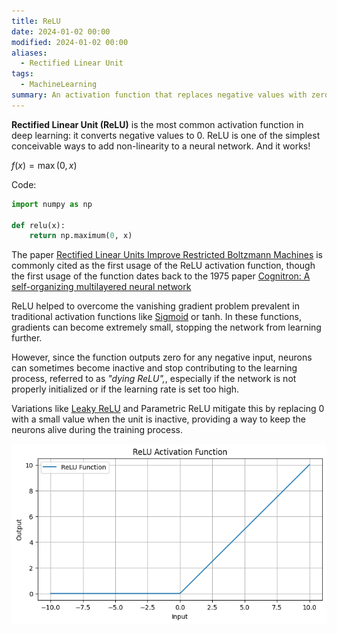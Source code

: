 ```yaml
---
title: ReLU
date: 2024-01-02 00:00
modified: 2024-01-02 00:00
aliases:
  - Rectified Linear Unit
tags:
  - MachineLearning
summary: An activation function that replaces negative values with zero
---
```


**Rectified Linear Unit (ReLU)** is the most common activation function in deep learning: it converts negative values to 0. ReLU is one of the simplest conceivable ways to add non-linearity to a neural network. And it works!

$f(x)= \max(0,x)$

Code:

```python
import numpy as np

def relu(x):
    return np.maximum(0, x)
```

The paper [Rectified Linear Units Improve Restricted Boltzmann Machines](https://www.cs.toronto.edu/~fritz/absps/reluICML.pdf) is commonly cited as the first usage of the ReLU activation function, though the first usage of the function dates back to the 1975 paper [Cognitron: A self-organizing multilayered neural network](https://link.springer.com/article/10.1007/BF00342633)

ReLU helped to overcome the vanishing gradient problem prevalent in traditional activation functions like [Sigmoid](sigmoid-activation-function.md) or tanh. In these functions, gradients can become extremely small, stopping the network from learning further.
 
However, since the function outputs zero for any negative input, neurons can sometimes become inactive and stop contributing to the learning process, referred to as *"dying ReLU",*, especially if the network is not properly initialized or if the learning rate is set too high.

Variations like [Leaky ReLU](leaky-relu.md) and Parametric ReLU mitigate this by replacing 0 with a small value when the unit is inactive, providing a way to keep the neurons alive during the training process.

![ReLU](../_media/relu-activation-plot.png)